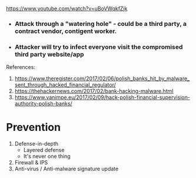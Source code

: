 https://www.youtube.com/watch?v=uBoVWqkfZjk

* ### Attack through a "watering hole" - could be a third party, a contract vendor, contigent worker. 
* ### Attacker will try to infect everyone visit the compromised third party website/app


References: 
1. https://www.theregister.com/2017/02/06/polish_banks_hit_by_malware_sent_through_hacked_financial_regulator/
2. https://thehackernews.com/2017/02/bank-hacking-malware.html
3. https://www.vanimpe.eu/2017/02/09/hack-polish-financial-supervision-authority-polish-banks/


# Prevention
1. Defense-in-depth
	* Layered defense
	* It's never one thing
2. Firewall & IPS
3. Anti-virus / Anti-malware signature update